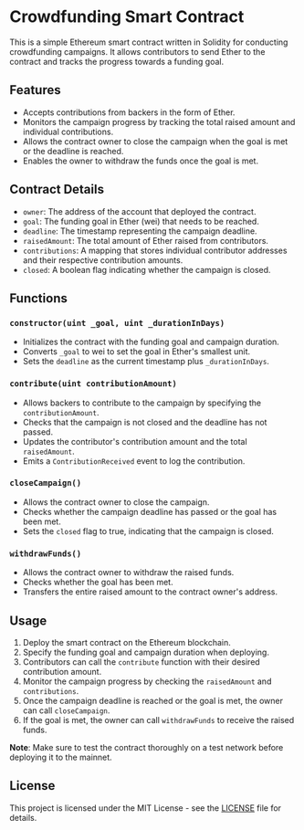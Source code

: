 # Crowdfunding Smart Contract

This is a simple Ethereum smart contract written in Solidity for conducting crowdfunding campaigns. It allows contributors to send Ether to the contract and tracks the progress towards a funding goal.

## Features

- Accepts contributions from backers in the form of Ether.
- Monitors the campaign progress by tracking the total raised amount and individual contributions.
- Allows the contract owner to close the campaign when the goal is met or the deadline is reached.
- Enables the owner to withdraw the funds once the goal is met.

## Contract Details

- `owner`: The address of the account that deployed the contract.
- `goal`: The funding goal in Ether (wei) that needs to be reached.
- `deadline`: The timestamp representing the campaign deadline.
- `raisedAmount`: The total amount of Ether raised from contributors.
- `contributions`: A mapping that stores individual contributor addresses and their respective contribution amounts.
- `closed`: A boolean flag indicating whether the campaign is closed.

## Functions

### `constructor(uint _goal, uint _durationInDays)`

- Initializes the contract with the funding goal and campaign duration.
- Converts `_goal` to wei to set the goal in Ether's smallest unit.
- Sets the `deadline` as the current timestamp plus `_durationInDays`.

### `contribute(uint contributionAmount)`

- Allows backers to contribute to the campaign by specifying the `contributionAmount`.
- Checks that the campaign is not closed and the deadline has not passed.
- Updates the contributor's contribution amount and the total `raisedAmount`.
- Emits a `ContributionReceived` event to log the contribution.

### `closeCampaign()`

- Allows the contract owner to close the campaign.
- Checks whether the campaign deadline has passed or the goal has been met.
- Sets the `closed` flag to true, indicating that the campaign is closed.

### `withdrawFunds()`

- Allows the contract owner to withdraw the raised funds.
- Checks whether the goal has been met.
- Transfers the entire raised amount to the contract owner's address.

## Usage

1. Deploy the smart contract on the Ethereum blockchain.
2. Specify the funding goal and campaign duration when deploying.
3. Contributors can call the `contribute` function with their desired contribution amount.
4. Monitor the campaign progress by checking the `raisedAmount` and `contributions`.
5. Once the campaign deadline is reached or the goal is met, the owner can call `closeCampaign`.
6. If the goal is met, the owner can call `withdrawFunds` to receive the raised funds.

**Note**: Make sure to test the contract thoroughly on a test network before deploying it to the mainnet.

## License

This project is licensed under the MIT License - see the [LICENSE](LICENSE) file for details.

